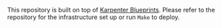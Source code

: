 This repository is built on top of [Karpenter Blueprints](https://github.com/aws-samples/karpenter-blueprints/tree/main). Please refer to the repository for the infrastructure set up or run `Make` to deploy.
